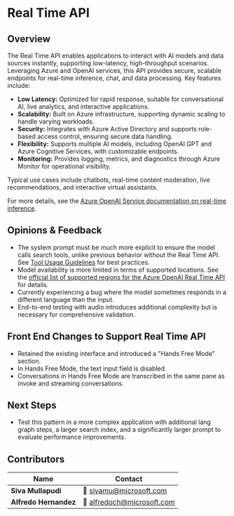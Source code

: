 # Real Time API

## Overview

The Real Time API enables applications to interact with AI models and data sources instantly, supporting low-latency, high-throughput scenarios. Leveraging Azure and OpenAI services, this API provides secure, scalable endpoints for real-time inference, chat, and data processing. Key features include:

- **Low Latency:** Optimized for rapid response, suitable for conversational AI, live analytics, and interactive applications.
- **Scalability:** Built on Azure infrastructure, supporting dynamic scaling to handle varying workloads.
- **Security:** Integrates with Azure Active Directory and supports role-based access control, ensuring secure data handling.
- **Flexibility:** Supports multiple AI models, including OpenAI GPT and Azure Cognitive Services, with customizable endpoints.
- **Monitoring:** Provides logging, metrics, and diagnostics through Azure Monitor for operational visibility.

Typical use cases include chatbots, real-time content moderation, live recommendations, and interactive virtual assistants.

For more details, see the [Azure OpenAI Service documentation on real-time inference](https://learn.microsoft.com/en-us/azure/ai-services/openai/realtime-audio-quickstart).

## Opinions & Feedback

- The system prompt must be much more explicit to ensure the model calls search tools, unlike previous behavior without the Real Time API. See [Tool Usage Guidelines](../common.md#tool-usage-guidelines) for best practices.
- Model availability is more limited in terms of supported locations. See the [official list of supported regions for the Azure OpenAI Real Time API](https://learn.microsoft.com/azure/ai-services/openai/concepts/models#model-region-availability) for details.
- Currently experiencing a bug where the model sometimes responds in a different language than the input.
- End-to-end testing with audio introduces additional complexity but is necessary for comprehensive validation.

## Front End Changes to Support Real Time API

- Retained the existing interface and introduced a "Hands Free Mode" section.
- In Hands Free Mode, the text input field is disabled.
- Conversations in Hands Free Mode are transcribed in the same pane as invoke and streaming conversations.

## Next Steps

- Test this pattern in a more complex application with additional lang graph steps, a larger search index, and a significantly larger prompt to evaluate performance improvements.

## Contributors

| Name                | Contact                                  |
|---------------------|------------------------------------------|
| **Siva Mullapudi**  | 📧 [sivamu@microsoft.com](mailto:sivamu@microsoft.com)         |
| **Alfredo Hernandez** | 📧 [alfredoch@microsoft.com](mailto:alfredoch@microsoft.com) |

